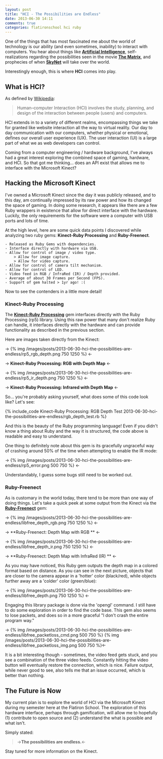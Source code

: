 ```yaml
---
layout: post
title: "HCI - The Possibilities are Endless"
date: 2013-06-30 14:11
comments: true
categories: flatironschool hci ruby
---
```


One of the things that has most fascinated me about the world of technology is our ability (and even sometimes, inability) to interact with computers. You hear about things like **[Artificial Intelligence](https://en.wikipedia.org/wiki/Artificial_intelligence "Definition of Artificial Intelligence")**, self-realizations regarding the possibilities seen in the movie **[The Matrix](http://www.imdb.com/title/tt0133093/)**, and prophecies of when **[SkyNet](http://terminator.wikia.com/wiki/Skynet)** will take over the world.  

Interestingly enough, this is where **HCI** comes into play.

## What is HCI?

As defined by [Wikipedia](https://en.wikipedia.org/wiki/Human%E2%80%93computer_interaction):

> Human–computer Interaction (HCI) involves the study, planning, and design of the interaction between people (users) and computers.

HCI extends in to a variety of different realms, encompassing things we take for granted like website interaction all the way to virtual reality. Our day to day communication with our computers, whether physical or emotional, defines our overall user experience (UX). The user interaction (UI) is a large part of what we as web developers can control.  

Coming from a computer engineering / hardware background, I've always had a great interest exploring the combined space of gaming, hardware, and HCI. So that got me thinking... does an API exist that allows me to interface with the Microsoft Kinect?

## Hacking the Microsoft Kinect

I've owned a Microsoft Kinect since the day it was publicly released, and to this day, am continually impressed by its raw power and how its changed the space of gaming. In doing some research, it appears like there are a few Ruby wrappers in existence that allow for direct interface with the hardware. Luckily, the only requirements for the software were a computer with USB ports and lots of time.  

At the high level, here are some quick data points I discovered while analyzing two ruby gems: **Kinect-Ruby Processing** and **Ruby-Freenect**.

    - Released as Ruby Gems with dependencies.
    - Interface directly with hardware via USB.
    - Allow for control of image / video type.
        > Allow for image capture.
        > Allow for video capture.
    - Allow for control of camera tilt mechanism.
    - Allow for control of LED.
    - Video feed in RGB / InfraRed (IR) / Depth provided.
    - Average of about 30 Frames per Second (FPS).
    - Support of gem halted > 1yr ago! :(

Now to see the contenders in a little more detail!

### Kinect-Ruby Processing

The **[Kinect-Ruby Processing](https://github.com/mudphone/Kinect-Ruby-Processing "Github of Kinect-Ruby Processing gem")** gem interfaces directly with the Ruby Processing (rp5) library. Using this raw power that many don't realize Ruby can handle, it interfaces directly with the hardware and can provide functionality as described in the previous section.  

Here are images taken directly from the Kinect:

-> {% img /images/posts/2013-06-30-hci-the-possibilities-are-endless/rp5_rgb_depth.png 750 1250 %} <-

-> **Kinect-Ruby Processing: RGB with Depth Map** <-

-> {% img /images/posts/2013-06-30-hci-the-possibilities-are-endless/rp5_ir_depth.png 750 1250 %} <-

-> **Kinect-Ruby Processing: Infrared with Depth Map** <-

So... you're probably asking yourself, what does some of this code look like? Let's see:

{% include_code Kinect-Ruby Processing: RGB Depth Test 2013-06-30-hci-the-possibilities-are-endless/rgb_depth_test.rb %}

And this is the beauty of the Ruby programming language! Even if you didn't know a thing about Ruby and the way it is structured, the code above is readable and easy to understand.  

One thing to definitely note about this gem is its gracefully ungraceful way of crashing around 50% of the time when attempting to enable the IR mode:

-> {% img /images/posts/2013-06-30-hci-the-possibilities-are-endless/rp5_error.png 500 750 %} <-

Understandably, I guess some bugs still need to be worked out.
  
### Ruby-Freenect

As is customary in the world today, there tend to be more than one way of doing things. Let's take a quick peek at some output from the Kinect via the **[Ruby-Freenect](https://github.com/troystribling/ruby-freenect "Github of Ruby-Freenect gem")** gem:

-> {% img /images/posts/2013-06-30-hci-the-possibilities-are-endless/libfree_depth_rgb.png 750 1250 %} <-

-> **Ruby-Freenect: Depth Map with RGB ** <-

-> {% img /images/posts/2013-06-30-hci-the-possibilities-are-endless/libfree_depth_ir.png 750 1250 %} <-

-> **Ruby-Freenect: Depth Map with InfraRed (IR) ** <-

As you may have noticed, this Ruby gem outputs the depth map in a colored format based on distance. As you can see in the next picture, objects that are closer to the camera appear in a 'hotter' color (black/red), while objects further away are a 'colder' color (green/blue):

-> {% img /images/posts/2013-06-30-hci-the-possibilities-are-endless/libfree_depth.png 750 1250 %} <-

Engaging this library package is done via the 'opengl' command. I still have to do some exploration in order to find the code base. This gem also seems to lose packets, and does so in a more graceful "I don't crash the entire program way."

-> {% img /images/posts/2013-06-30-hci-the-possibilities-are-endless/libfree_packetloss_cmd.png 500 750 %}
{% img /images/posts/2013-06-30-hci-the-possibilities-are-endless/libfree_packetloss_img.png 500 750 %}<-

It is a bit interesting though - sometimes, the video feed gets stuck, and you see a combination of the three video feeds. Constantly hitting the video button will eventually restore the connection, which is nice. Failure output, while never good to see, also tells me that an issue occurred, which is better than nothing.

## The Future is Now

My current plan is to explore the world of HCI via the Microsoft Kinect during my semester here at the Flatiron School. The exploration of this hardware interface, perhaps through gamification, will allow me to hopefully (1) contribute to open source and (2) understand the what is possible and what isn't.  

Simply stated:

>->**The possibilities are endless.**<-

Stay tuned for more information on the Kinect.